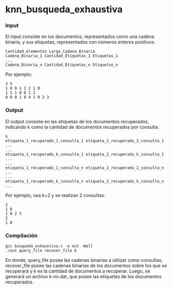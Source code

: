 # knn_busqueda_exhaustiva

### Input
El input consiste en los documentos, representados como una cadena binaria, y sus etiquetas, representados con números enteros positivos. 
```
Cantidad_elementos Largo_Cadena_Binaria
Cadena_Binaria_1 Cantidad_Etiquetas_1 Etiquetas_1
...
Cadena_Binaria_n Cantidad_Etiquetas_n Etiquetas_n
```
Por ejemplo:

```
3 5
1 0 0 1 1 2 1 0
1 1 1 0 0 1 2
0 0 0 1 0 4 1 0 2 3
```

### Output
El output consiste en las etiquetas de los documentos recuperados, indicando k como la cantidad de documentos recuperados por consulta.
```
k
etiqueta_1_recuperado_1_consulta_1 etiqueta_2_recuperado_2_consulta_1 ...
...
etiqueta_1_recuperado_k_consulta_1 etiqueta_2_recuperado_k_consulta_1 ...
...
etiqueta_1_recuperado_1_consulta_n etiqueta_2_recuperado_2_consulta_n ...
...
etiqueta_1_recuperado_k_consulta_n etiqueta_2_recuperado_k_consulta_n ...
```

Por ejemplo, sea k=2 y se realizan 2 consultas.

```
2
1 0
1 0 2 3
2
1 0
```


### Compilación

```
gcc busqueda_exhaustiva.c -o out -Wall
./out query_file recover_file k
```

En donde, query_file posee las cadenas binarias a utilizar como consultas, recover_file posee las cadenas binarias de los documentos sobre los que se recuperará y k es la cantidad de documentos a recuperar. Luego, se generará un archivo k-nn.dat, que posee las etiquetas de los documentos recuperados.
